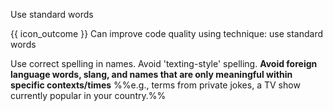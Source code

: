 <span id="title">Use standard words</span>

<span id="prereqs"></span>

<span id="outcomes">{{ icon_outcome }} Can improve code quality using technique: use standard words </span>

<div id="body">

Use correct spelling in names. Avoid 'texting-style' spelling. **Avoid foreign language words, slang, and names that are only meaningful within specific contexts/times** %%e.g., terms from private jokes, a TV show currently popular in your country.%%

</div>

<div id="extras">
</div>
